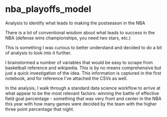 # nba_playoffs_model
Analysis to identify what leads to making the postseason in the NBA

There is a lot of conventional wisdom about what leads to success in the NBA (defense wins championships, you need two stars, etc.)

This is something I was curious to better understand and decided to do a bit of analysis to look into it further.

I brainstormed a number of variables that would be easy to scrape from basketball reference and wikipedia. This is by no means comprehensive but just a quick investigation of the idea. This information is captured in the first notebook, and for reference I've attached the CSVs as well.

In the analysis, I walk through a standard data science workflow to arrive at what appear to be the most relevant factors: winning the battle of effective field goal percentage - something that was very front and center in the NBA this year with how many games were decided by the team with the higher three point percentage that night.
